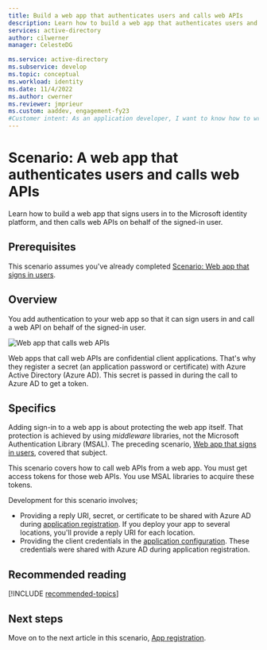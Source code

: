 ```yaml
---
title: Build a web app that authenticates users and calls web APIs
description: Learn how to build a web app that authenticates users and calls web APIs (overview)
services: active-directory
author: cilwerner
manager: CelesteDG

ms.service: active-directory
ms.subservice: develop
ms.topic: conceptual
ms.workload: identity
ms.date: 11/4/2022
ms.author: cwerner
ms.reviewer: jmprieur
ms.custom: aaddev, engagement-fy23
#Customer intent: As an application developer, I want to know how to write a web app that authenticates users and calls web APIs by using the Microsoft identity platform.
---
```


# Scenario: A web app that authenticates users and calls web APIs

Learn how to build a web app that signs users in to the Microsoft identity platform, and then calls web APIs on behalf of the signed-in user.

## Prerequisites

This scenario assumes you've already completed [Scenario: Web app that signs in users](scenario-web-app-sign-user-overview.md).

## Overview

You add authentication to your web app so that it can sign users in and call a web API on behalf of the signed-in user.

![Web app that calls web APIs](./media/scenario-webapp/web-app.svg)

Web apps that call web APIs are confidential client applications. That's why they register a secret (an application password or certificate) with Azure Active Directory (Azure AD). This secret is passed in during the call to Azure AD to get a token.

## Specifics

Adding sign-in to a web app is about protecting the web app itself. That protection is achieved by using *middleware* libraries, not the Microsoft Authentication Library (MSAL). The preceding scenario, [Web app that signs in users](scenario-web-app-sign-user-overview.md), covered that subject.

This scenario covers how to call web APIs from a web app. You must get access tokens for those web APIs. You use MSAL libraries to acquire these tokens.

Development for this scenario involves;

- Providing a reply URI, secret, or certificate to be shared with Azure AD during [application registration](scenario-web-app-call-api-app-registration.md). If you deploy your app to several locations, you'll provide a reply URI for each location.
- Providing the client credentials in the [application configuration](scenario-web-app-call-api-app-configuration.md). These credentials were shared with Azure AD during application registration.

## Recommended reading

[!INCLUDE [recommended-topics](../../../includes/active-directory-develop-scenarios-prerequisites.md)]

## Next steps

Move on to the next article in this scenario,
[App registration](scenario-web-app-call-api-app-registration.md).
